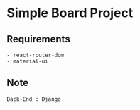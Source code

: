 # Simple Board Project

## Requirements
```
- react-router-dom
- material-ui
```

## Note
```
Back-End : Django
```